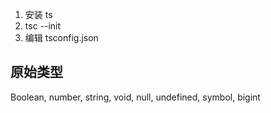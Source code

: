1. 安装 ts
2. tsc --init
3. 编辑 tsconfig.json


## 原始类型
Boolean, number, string, void, null, undefined, symbol, bigint